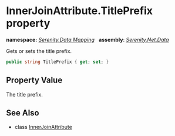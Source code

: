 # InnerJoinAttribute.TitlePrefix property
**namespace:** *[Serenity.Data.Mapping](../../README.md#serenity.data.mapping-namespace)*   **assembly**: *[Serenity.Net.Data](../../README.md)*

Gets or sets the title prefix.

```csharp
public string TitlePrefix { get; set; }
```

## Property Value

The title prefix.

## See Also

* class [InnerJoinAttribute](../InnerJoinAttribute.md)
